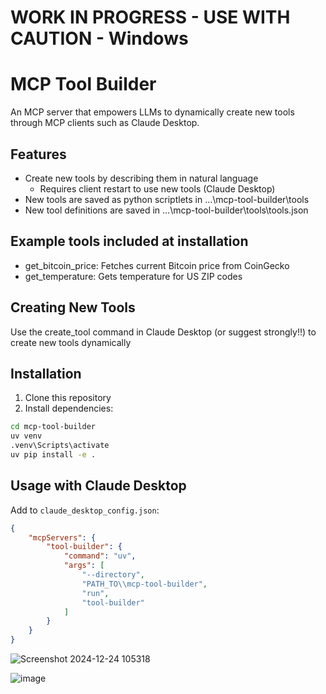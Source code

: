 # WORK IN PROGRESS - USE WITH CAUTION - Windows

# MCP Tool Builder
An MCP server that empowers LLMs to dynamically create new tools through MCP clients such as Claude Desktop.

## Features
- Create new tools by describing them in natural language
  - Requires client restart to use new tools (Claude Desktop)
- New tools are saved as python scriptlets in ...\\mcp-tool-builder\\tools
- New tool definitions are saved in ...\\mcp-tool-builder\\tools\tools.json

## Example tools included at installation
- get_bitcoin_price: Fetches current Bitcoin price from CoinGecko
- get_temperature: Gets temperature for US ZIP codes

## Creating New Tools
Use the create_tool command in Claude Desktop (or suggest strongly!!) to create new tools dynamically

## Installation
1. Clone this repository
2. Install dependencies:
```bash
cd mcp-tool-builder
uv venv
.venv\Scripts\activate
uv pip install -e .
```

## Usage with Claude Desktop
Add to `claude_desktop_config.json`:

```json
{
    "mcpServers": {
        "tool-builder": {
            "command": "uv",
            "args": [
                "--directory", 
                "PATH_TO\\mcp-tool-builder",
                "run",
                "tool-builder"
            ]
        }
    }
}
```
![Screenshot 2024-12-24 105318](https://github.com/user-attachments/assets/c1bf9293-7b66-4600-99a0-bf96692e58d1)

![image](https://github.com/user-attachments/assets/0c5a78ea-4c22-48d9-bad2-1392e59ec544)

